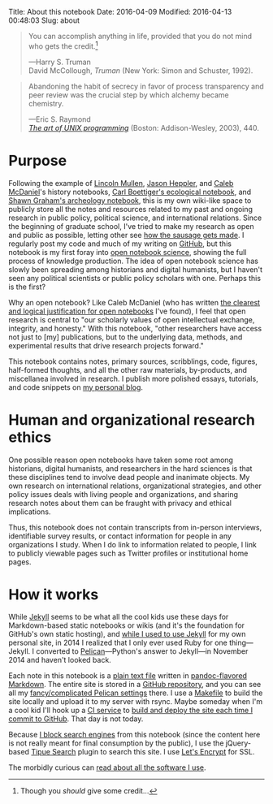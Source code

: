 Title: About this notebook
Date: 2016-04-09
Modified: 2016-04-13 00:48:03
Slug: about

> You can accomplish anything in life, provided that you do not mind who gets the credit.[^1]
> 
> —Harry S. Truman  
> David McCollough, *Truman* (New York: Simon and Schuster, 1992).

> Abandoning the habit of secrecy in favor of process transparency and peer review was the crucial step by which alchemy became chemistry.
> 
> —Eric S. Raymond  
> [*The art of UNIX programming*](https://books.google.com/books?id=H4q1t-jAcBIC&pg=PA440&lpg=PA440&dq=Abandoning+the+habit+of+secrecy+in+favor+of+process+transparency&source=bl&ots=-e4tLoygcr&sig=d4t3wJ-qIDkCxRZxHXYS8iismNk&hl=en&sa=X&ved=0ahUKEwjk0M6OxYrMAhWIKyYKHSsgAUkQ6AEIHTAA#v=onepage&q=Abandoning%20the%20habit%20of%20secrecy%20in%20favor%20of%20process%20transparency&f=false) (Boston: Addison-Wesley, 2003), 440.

# Purpose

Following the example of [Lincoln Mullen](http://notebook.lincolnmullen.com/), [Jason Heppler](http://notebook.jasonheppler.org/), and [Caleb McDaniel](http://wcm1.web.rice.edu/)'s history notebooks, [Carl Boettiger's ecological notebook](http://www.carlboettiger.info/lab-notebook.html), and [Shawn Graham's archeology notebook](https://electricarchaeology.ca/2015/10/06/an-elegant-open-notebook/), this is my own wiki-like space to publicly store all the notes and resources related to my past and ongoing research in public policy, political science, and international relations. Since the beginning of graduate school, I've tried to make my research as open and public as possible, letting other see [how the sausage gets made](http://genius.com/Lin-manuel-miranda-the-room-where-it-happens-lyrics#note-7871352). I regularly post my code and much of my writing on [GitHub](https://github.com/andrewheiss/), but this notebook is my first foray into [open notebook science](https://en.wikipedia.org/wiki/Open_notebook_science), showing the full process of knowledge production. The idea of open notebook science has slowly been spreading among historians and digital humanists, but I haven't seen any political scientists or public policy scholars with one. Perhaps this is the first?

Why an open notebook? Like Caleb McDaniel (who has written [the clearest and logical justification for open notebooks](http://wcm1.web.rice.edu/open-notebook-history.html) I've found), I feel that open research is central to "our scholarly values of open intellectual exchange, integrity, and honesty." With this notebook, "other researchers have access not just to [my] publications, but to the underlying data, methods, and experimental results that drive research projects forward."

This notebook contains notes, primary sources, scribblings, code, figures, half-formed thoughts, and all the other raw materials, by-products, and miscellanea involved in research. I publish more polished essays, tutorials, and code snippets on [my personal blog](https://www.andrewheiss.com/blog/).


# Human and organizational research ethics

One possible reason open notebooks have taken some root among historians, digital humanists, and researchers in the hard sciences is that these disciplines tend to involve dead people and inanimate objects. My own research on international relations, organizational strategies, and other policy issues deals with living people and organizations, and sharing research notes about them can be fraught with privacy and ethical implications.

Thus, this notebook does not contain transcripts from in-person interviews, identifiable survey results, or contact information for people in any organizations I study. When I do link to information related to people, I link to publicly viewable pages such as Twitter profiles or institutional home pages.


# How it works

While [Jekyll](https://jekyllrb.com/) seems to be what all the cool kids use these days for Markdown-based static notebooks or wikis (and it's the foundation for GitHub's own static hosting), and [while I used to use Jekyll](https://github.com/andrewheiss/ah-jekyll) for my own personal site, in 2014 I realized that I only ever used Ruby for one thing—Jekyll. I converted to [Pelican](http://blog.getpelican.com/)—Python's answer to Jekyll—in November 2014 and haven't looked back.

Each note in this notebook is a [plain text file](http://plain-text.co/) written in [pandoc-flavored](http://pandoc.org/) [Markdown](https://daringfireball.net/projects/markdown/). The entire site is stored in a [GitHub repository](https://github.com/andrewheiss/notebook), and you can see all my [fancy/complicated Pelican settings](https://github.com/andrewheiss/notebook/blob/master/pelicanconf.py) there. I use a [Makefile](https://github.com/andrewheiss/notebook/blob/master/Makefile) to build the site locally and upload it to my server with rsync. Maybe someday when I'm a cool kid I'll hook up a [CI service](https://travis-ci.org/) to [build and deploy the site each time I commit to GitHub](http://blog.mathieu-leplatre.info/publish-your-pelican-blog-on-github-pages-via-travis-ci.html). That day is not today.

Because [I block search engines](https://notebook.andrewheiss.com/robots.txt) from this notebook (since the content here is not really meant for final consumption by the public), I use the jQuery-based [Tipue Search](http://www.tipue.com/search/) plugin to search this site. I use [Let's Encrypt](https://letsencrypt.org/) for SSL.

The morbidly curious can [read about all the software I use](https://www.andrewheiss.com/uses/).

[^1]:   Though you *should* give some credit…
